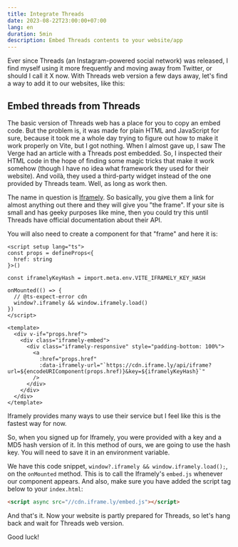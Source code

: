 ```yaml
---
title: Integrate Threads
date: 2023-08-22T23:00:00+07:00
lang: en
duration: 5min
description: Embed Threads contents to your website/app
---
```


Ever since Threads (an Instagram-powered social network) was released, I find myself using it more frequently and moving away from Twitter, or should I call it X now. With Threads web version a few days away, let's find a way to add it to our websites, like this:

<Thread href="https://www.threads.net/@threads/post/CwQEkZfgBH0" />

## Embed threads from Threads

The basic version of Threads web has a place for you to copy an embed code. But the problem is, it was made for plain HTML and JavaScript for sure, because it took me a whole day trying to figure out how to make it work properly on Vite, but I got nothing. When I almost gave up, I saw The Verge had an article with a Threads post embedded. So, I inspected their HTML code in the hope of finding some magic tricks that make it work somehow (though I have no idea what framework they used for their website). And voilà, they used a third-party widget instead of the one provided by Threads team. Well, as long as work then.

The name in question is [Iframely](https://iframely.com). So basically, you give them a link for almost anything out there and they will give you "the frame". If your site is small and has geeky purposes like mine, then you could try this until Threads have official documentation about their API.

You will also need to create a component for that "frame" and here it is:

```vue
<script setup lang="ts">
const props = defineProps<{
  href: string
}>()

const iframelyKeyHash = import.meta.env.VITE_IFRAMELY_KEY_HASH

onMounted(() => {
  // @ts-expect-error cdn
  window?.iframely && window.iframely.load()
})
</script>

<template>
  <div v-if="props.href">
    <div class="iframely-embed">
      <div class="iframely-responsive" style="padding-bottom: 100%">
        <a
          :href="props.href"
          :data-iframely-url="`https://cdn.iframe.ly/api/iframe?url=${encodeURIComponent(props.href)}&key=${iframelyKeyHash}`"
        />
      </div>
    </div>
  </div>
</template>
```

Iframely provides many ways to use their service but I feel like this is the fastest way for now.

So, when you signed up for Iframely, you were provided with a key and a MD5 hash version of it. In this method of ours, we are going to use the hash key. You will need to save it in an environment variable.

We have this code snippet, `window?.iframely && window.iframely.load();`, on the `onMounted` method. This is to call the Iframely's `embed.js` whenever our component appears. And also, make sure you have added the script tag below to your `index.html`:

```html
<script async src="//cdn.iframe.ly/embed.js"></script>
```

And that's it. Now your website is partly prepared for Threads, so let's hang back and wait for Threads web version.

<Thread href="https://www.threads.net/@vinh.phm/post/CwNHs0Nv66-" />

Good luck!

